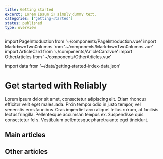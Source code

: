 ```yaml
---
title: Getting started
excerpt: Lorem Ipsum is simply dummy text.
categories: ["getting-started"]
status: published
type: overview
---
```

import PageIntroduction from '~/components/PageIntroduction.vue'
import MarkdownTwoColumns from '~/components/MarkdownTwoColumns.vue'
import ArticleCard from '~/components/ArticleCard.vue'
import OtherArticles from '~/components/OtherArticles.vue'

import data from '~/data/getting-started-index-data.json'

# Get started with Reliably

<PageIntroduction>
  Lorem ipsum dolor sit amet, consectetur adipiscing elit. Etiam rhoncus efficitur velit eget malesuada. Proin tempor odio in justo tempor, vel venenatis eros faucibus. Cras imperdiet arcu aliquet tellus rutrum, at facilisis lectus fringilla. Pellentesque accumsan tempus ex. Suspendisse quis consectetur felis. Vestibulum pellentesque pharetra ante eget tincidunt.
</PageIntroduction>

## Main articles

<MarkdownTwoColumns>
  <ArticleCard
    title="Install Reliably"
    description="Install the Reliably CLI and make your first Kubernetes manifest more reliable in minutes."
    link="/docs/getting-started/install/"
  />
  <ArticleCard
    title="Login to Reliably"
    description="Authenticate the Reliably CLI with Reliably.com"
    link="/docs/getting-started/login/"
  />
  <ArticleCard
    title="Scan your first project"
    description="Reliably helps you discover reliability concerns you may want to pay attention to."
    link="/docs/getting-started/scan-your-first-project/"
  />
</MarkdownTwoColumns>

## Other articles

<OtherArticles :links="data.links" />
